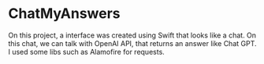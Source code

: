 # ChatMyAnswers

On this project, a interface was created using Swift that looks like a chat. On this chat, we can talk with OpenAI API, that returns an answer like Chat GPT. I used some libs such as Alamofire for requests. 
